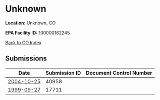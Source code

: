# Unknown

**Location:** Unknown, CO

**EPA Facility ID:** 100000162245

[Back to CO Index](../../index.md)

## Submissions

| Date | Submission ID | Document Control Number |
|------|--------------|-------------------------|
| [2004-10-25](submissions/40958.md) | 40958 |  |
| [1999-09-27](submissions/17711.md) | 17711 |  |

